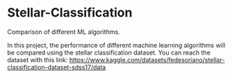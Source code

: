 # Stellar-Classification
Comparison of different ML algorithms.

In this project, the performance of different machine learning algorithms will be compared using the stellar classification dataset. You can reach the dataset with this link:
https://www.kaggle.com/datasets/fedesoriano/stellar-classification-dataset-sdss17/data
